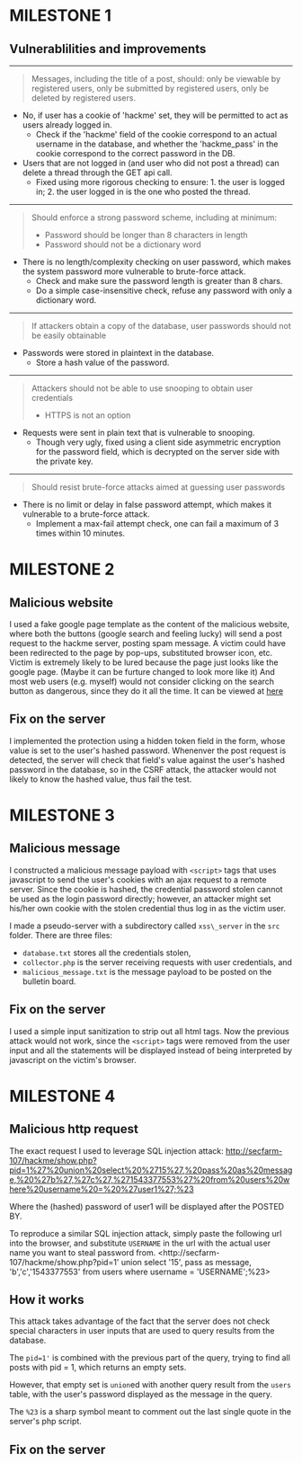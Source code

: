 # MILESTONE 1

## Vulnerablilities and improvements

---

> Messages, including the title of a post, should: only be viewable by registered users, only be submitted by registered users, only be deleted by registered users.

* No, if user has a cookie of 'hackme' set, they will be permitted to act as users already logged in.
	* Check if the 'hackme' field of the cookie correspond to an actual username in the database, and whether the 'hackme\_pass' in the cookie correspond to the correct password in the DB.
* Users that are not logged in (and user who did not post a thread) can delete a thread through the GET api call.
	* Fixed using more rigorous checking to ensure: 1. the user is logged in; 2. the user logged in is the one who posted the thread.

---
> Should enforce a strong password scheme, including at minimum:
> * Password should be longer than 8 characters in length
> * Password should not be a dictionary word

* There is no length/complexity checking on user password, which makes the system password more vulnerable to brute-force attack.
	* Check and make sure the password length is greater than 8 chars.
	* Do a simple case-insensitive check, refuse any password with only a dictionary word.
---
> If attackers obtain a copy of the database, user passwords should not be easily obtainable

* Passwords were stored in plaintext in the database.
	* Store a hash value of the password.
---
> Attackers should not be able to use snooping to obtain user credentials
>	* HTTPS is not an option

* Requests were sent in plain text that is vulnerable to snooping.
	* Though very ugly, fixed using a client side asymmetric encryption for the password field, which is decrypted on the server side with the private key.

---
> Should resist brute-force attacks aimed at guessing user passwords

* There is no limit or delay in false password attempt, which makes it vulnerable to a brute-force attack.
	* Implement a max-fail attempt check, one can fail a maximum of 3 times within 10 minutes.


# MILESTONE 2

## Malicious website

I used a fake google page template as the content of the malicious website, where both the buttons (google search and feeling lucky) will send a post request to the hackme server, posting spam message. 
A victim could have been redirected to the page by pop-ups, substituted browser icon, etc. Victim is extremely likely to be lured because the page just looks like the google page. (Maybe it can be furture changed to look more like it) And most web users (e.g. myself) would not consider clicking on the search button as dangerous, since they do it all the time.
It can be viewed at [here](https://cse.taylor.edu/~hdeng/google-homepage/csrf.html)

## Fix on the server

I implemented the protection using a hidden token field in the form, whose value is set to the user's hashed password. Whenenver the post request is detected, the server will check that field's value against the user's hashed password in the database, so in the CSRF attack, the attacker would not likely to know the hashed value, thus fail the test.

# MILESTONE 3

## Malicious message

I constructed a malicious message payload with `<script>` tags that uses javascript to send the user's cookies with an ajax request to a remote server. Since the cookie is hashed, the credential password stolen cannot be used as the login password directly; however, an attacker might set his/her own cookie with the stolen credential thus log in as the victim user.

I made a pseudo-server with a subdirectory called `xss\_server` in the `src` folder. There are three files: 
* `database.txt` stores all the credentials stolen, 
* `collector.php` is the server receiving requests with user credentials, and
* `malicious_message.txt` is the message payload to be posted on the bulletin board.

## Fix on the server

I used a simple input sanitization to strip out all html tags. Now the previous attack would not work, since the `<script>` tags were removed from the user input and all the statements will be displayed instead of being interpreted by javascript on the victim's browser.

# MILESTONE 4

## Malicious http request
The exact request I used to leverage SQL injection attack: <http://secfarm-107/hackme/show.php?pid=1%27%20union%20select%20%2715%27,%20pass%20as%20message,%20%27b%27,%27c%27,%271543377553%27%20from%20users%20where%20username%20=%20%27user1%27;%23>

Where the (hashed) password of user1 will be displayed after the POSTED BY.

To reproduce a similar SQL injection attack, simply paste the following url into the browser, and substitute `USERNAME` in the url with the actual user name you want to steal password from.
<http://secfarm-107/hackme/show.php?pid=1' union select '15', pass as message, 'b','c','1543377553' from users where username = 'USERNAME';%23>

## How it works

This attack takes advantage of the fact that the server does not check special characters in user inputs that are used to query results from the database.

The `pid=1'` is combined with the previous part of the query, trying to find all posts with pid = 1, which returns an empty sets.

However, that empty set is `union`ed with another query result from the `users` table, with the user's password displayed as the message in the query.

The `%23` is a sharp symbol meant to comment out the last single quote in the server's php script.

## Fix on the server


